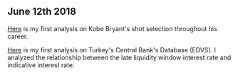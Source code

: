 ## June 12th 2018

[Here](files/kobeanalysis.html) is my first analysis on Kobe Bryant's shot selection throughout his career.

[Here](files/financialanalysis.html) is my first analysis on Turkey's Central Bank's Database (EDVS). I analyzed the relationship between the late liquidity window interest rate and indicative interest rate.
